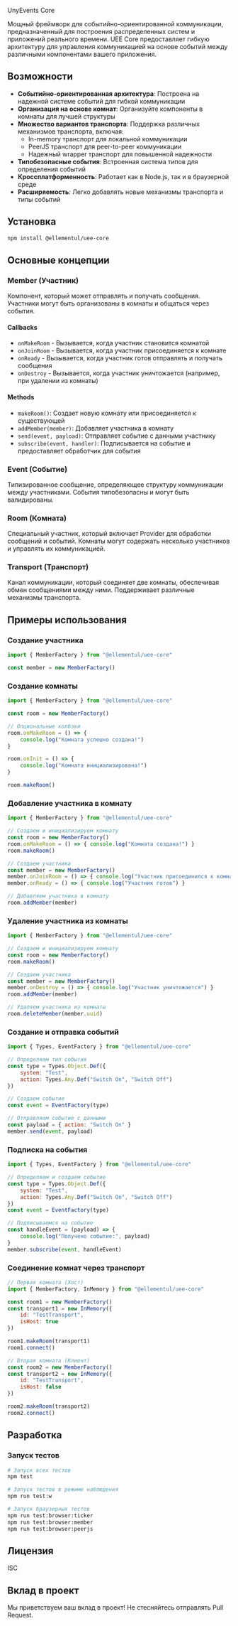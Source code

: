 UnyEvents Core

Мощный фреймворк для событийно-ориентированной коммуникации, предназначенный для построения распределенных систем и приложений реального времени. UEE Core предоставляет гибкую архитектуру для управления коммуникацией на основе событий между различными компонентами вашего приложения.

## Возможности

- **Событийно-ориентированная архитектура**: Построена на надежной системе событий для гибкой коммуникации
- **Организация на основе комнат**: Организуйте компоненты в комнаты для лучшей структуры
- **Множество вариантов транспорта**: Поддержка различных механизмов транспорта, включая:
  - In-memory транспорт для локальной коммуникации
  - PeerJS транспорт для peer-to-peer коммуникации
  - Надежный wrapper транспорт для повышенной надежности
- **Типобезопасные события**: Встроенная система типов для определения событий
- **Кроссплатформенность**: Работает как в Node.js, так и в браузерной среде
- **Расширяемость**: Легко добавлять новые механизмы транспорта и типы событий

## Установка

```bash
npm install @ellementul/uee-core
```

## Основные концепции

### Member (Участник)
Компонент, который может отправлять и получать сообщения. Участники могут быть организованы в комнаты и общаться через события.

#### Callbacks

- `onMakeRoom` - Вызывается, когда участник становится комнатой
- `onJoinRoom` - Вызывается, когда участник присоединяется к комнате
- `onReady` - Вызывается, когда участник готов отправлять и получать сообщения
- `onDestroy` - Вызывается, когда участник уничтожается (например, при удалении из комнаты)

#### Methods

- `makeRoom()`: Создает новую комнату или присоединяется к существующей
- `addMember(member)`: Добавляет участника в комнату
- `send(event, payload)`: Отправляет событие с данными участнику
- `subscribe(event, handler)`: Подписывается на событие и предоставляет обработчик для события 

### Event (Событие)
Типизированное сообщение, определяющее структуру коммуникации между участниками. События типобезопасны и могут быть валидированы.

### Room (Комната)
Специальный участник, который включает Provider для обработки сообщений и событий. Комнаты могут содержать несколько участников и управлять их коммуникацией.

### Transport (Транспорт)
Канал коммуникации, который соединяет две комнаты, обеспечивая обмен сообщениями между ними. Поддерживает различные механизмы транспорта.

## Примеры использования

### Создание участника

```js
import { MemberFactory } from "@ellementul/uee-core"

const member = new MemberFactory()
```

### Создание комнаты

```js
import { MemberFactory } from "@ellementul/uee-core"

const room = new MemberFactory()

// Опциональные колбэки
room.onMakeRoom = () => { 
    console.log("Комната успешно создана!") 
}

room.onInit = () => { 
    console.log("Комната инициализирована!") 
}

room.makeRoom()
```

### Добавление участника в комнату

```js
import { MemberFactory } from "@ellementul/uee-core"

// Создаем и инициализируем комнату
const room = new MemberFactory()
room.onMakeRoom = () => { console.log("Комната создана!") }
room.makeRoom()

// Создаем участника
const member = new MemberFactory()
member.onJoinRoom = () => { console.log("Участник присоединился к комнате") }
member.onReady = () => { console.log("Участник готов") }

// Добавляем участника в комнату
room.addMember(member)
```

### Удаление участника из комнаты

```js
import { MemberFactory } from "@ellementul/uee-core"

// Создаем и инициализируем комнату
const room = new MemberFactory()
room.makeRoom()

// Создаем участника
const member = new MemberFactory()
member.onDestroy = () => { console.log("Участник уничтожается") }
room.addMember(member)

// Удаляем участника из комнаты
room.deleteMember(member.uuid)
```

### Создание и отправка событий

```js
import { Types, EventFactory } from "@ellementul/uee-core"

// Определяем тип события
const type = Types.Object.Def({ 
    system: "Test", 
    action: Types.Any.Def("Switch On", "Switch Off") 
})

// Создаем событие
const event = EventFactory(type)

// Отправляем событие с данными
const payload = { action: "Switch On" }
member.send(event, payload)
```

### Подписка на события

```js
import { Types, EventFactory } from "@ellementul/uee-core"

// Определяем и создаем событие
const type = Types.Object.Def({ 
    system: "Test", 
    action: Types.Any.Def("Switch On", "Switch Off") 
})
const event = EventFactory(type)

// Подписываемся на событие
const handleEvent = (payload) => { 
    console.log("Получено событие:", payload) 
}
member.subscribe(event, handleEvent)
```

### Соединение комнат через транспорт

```js
// Первая комната (Хост)
import { MemberFactory, InMemory } from "@ellementul/uee-core"

const room1 = new MemberFactory()
const transport1 = new InMemory({ 
    id: "TestTransport", 
    isHost: true 
})

room1.makeRoom(transport1)
room1.connect()

// Вторая комната (Клиент)
const room2 = new MemberFactory()
const transport2 = new InMemory({ 
    id: "TestTransport", 
    isHost: false 
})

room2.makeRoom(transport2)
room2.connect()
```

## Разработка

### Запуск тестов

```bash
# Запуск всех тестов
npm test

# Запуск тестов в режиме наблюдения
npm run test:w

# Запуск браузерных тестов
npm run test:browser:ticker
npm run test:browser:member
npm run test:browser:peerjs
```

## Лицензия

ISC

## Вклад в проект

Мы приветствуем ваш вклад в проект! Не стесняйтесь отправлять Pull Request.